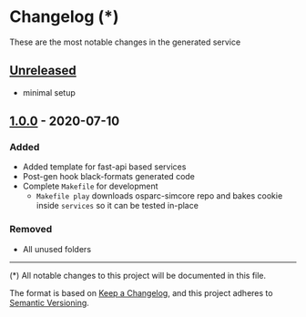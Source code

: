 # Changelog (*)

These are the most notable changes in the generated service

## [Unreleased]

- minimal setup

## [1.0.0] - 2020-07-10

### Added

- Added template for fast-api based services
- Post-gen hook black-formats generated code
- Complete ``Makefile`` for development
  - ``Makefile play`` downloads osparc-simcore repo and bakes cookie inside ``services`` so it can be tested in-place

### Removed

- All unused folders

---
(*) All notable changes to this project will be documented in this file.

The format is based on [Keep a Changelog](https://keepachangelog.com/en/1.0.0/),
and this project adheres to [Semantic Versioning](https://semver.org/spec/v2.0.0.html).

<!-- Add links below!-->

[Unreleased]: https://github.com/pcrespov/cookiecutter-simcore-py-fastapi/compare/v1.0.0...HEAD
[1.0.0]: https://github.com/pcrespov/cookiecutter-simcore-py-fastapi/releases/tag/v1.0.0

